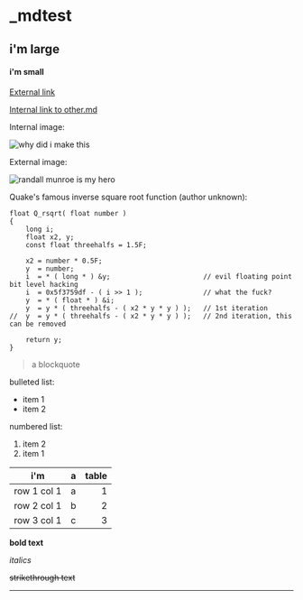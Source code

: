 # _mdtest

## i'm large

#### i'm small

[External link](http://www.neopets.com/)

[Internal link to other.md](../master/other.md)


Internal image:

![why did i make this](../master/cornmaze.png "completely unedited footage")

External image:

![randall munroe is my hero](https://imgs.xkcd.com/comics/git.png "accurate")


Quake's famous inverse square root function (author unknown):

```
float Q_rsqrt( float number )
{
	long i;
	float x2, y;
	const float threehalfs = 1.5F;

	x2 = number * 0.5F;
	y  = number;
	i  = * ( long * ) &y;                       // evil floating point bit level hacking
	i  = 0x5f3759df - ( i >> 1 );               // what the fuck? 
	y  = * ( float * ) &i;
	y  = y * ( threehalfs - ( x2 * y * y ) );   // 1st iteration
//	y  = y * ( threehalfs - ( x2 * y * y ) );   // 2nd iteration, this can be removed

	return y;
}
```

> a blockquote

bulleted list:
* item 1
* item 2

numbered list:
1. item 2
2. item 1

| i'm        | a           | table  |
| ------------- |:-------------:| -----:|
| row 1 col 1   | a | 1 |
| row 2 col 1   | b | 2 |
| row 3 col 1   | c | 3 |

**bold text**

*italics*

~~strikethrough text~~

---


